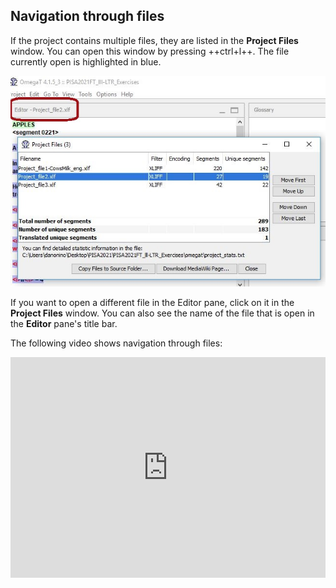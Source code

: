 ## Navigation through files

If the project contains multiple files, they are listed in the **Project Files** window. You can open this window by pressing ++ctrl+l++. The file currently open is highlighted in blue.

![](../_img/06_project_files_pane.jpg)

If you want to open a different file in the Editor pane, click on it in the **Project Files** window. You can also see the name of the file that is open in the **Editor** pane's title bar.

The following video shows navigation through files:

<div style="padding:69.95% 0 0 0;position:relative;"><iframe src="https://player.vimeo.com/video/780432248?h=e1e7e40817" style="position:absolute;top:0;left:0;width:100%;height:100%;" frameborder="0" allow="autoplay; fullscreen; picture-in-picture" allowfullscreen></iframe></div><script src="https://player.vimeo.com/api/player.js"></script>
